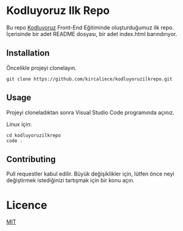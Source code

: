 # Kodluyoruz Ilk Repo

Bu repo [Kodluyoruz](https://github.com/kircaliece/kodluyoruzilkrepo/blob/main/README.md) Front-End Eğitiminde oluşturduğumuz ilk repo. İçerisinde bir adet README dosyası, bir adet index.html barındırıyor.

## Installation

Öncelikle projeyi clonelayın.

`git clone https://github.com/kircaliece/kodluyoruzilkrepo.git`

## Usage

Projeyi cloneladıktan sonra Visual Studio Code programında açınız.

Linux için:

```
cd kodluyoruzilkrepo
code .
```

## Contributing

Pull requestler kabul edilir. Büyük değişiklikler için, lütfen önce neyi değiştirmek istediğinizi tartışmak için bir konu açın.

# Licence

[MIT](https://choosealicense.com/)
